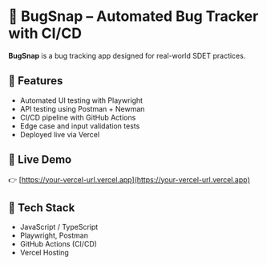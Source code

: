 # 🐞 BugSnap – Automated Bug Tracker with CI/CD

**BugSnap** is a bug tracking app designed for real-world SDET practices.

## 🔧 Features
- Automated UI testing with Playwright
- API testing using Postman + Newman
- CI/CD pipeline with GitHub Actions
- Edge case and input validation tests
- Deployed live via Vercel

## 🚀 Live Demo
👉 [https://your-vercel-url.vercel.app](https://your-vercel-url.vercel.app)

## 🧪 Tech Stack
- JavaScript / TypeScript
- Playwright, Postman
- GitHub Actions (CI/CD)
- Vercel Hosting

